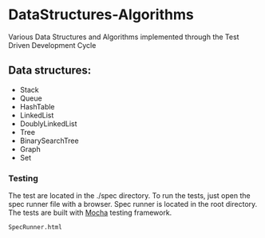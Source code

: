 DataStructures-Algorithms
==============

Various Data Structures and Algorithms implemented through the Test Driven Development Cycle

## Data structures:

- Stack
- Queue
- HashTable
- LinkedList
- DoublyLinkedList
- Tree
- BinarySearchTree
- Graph
- Set

### Testing

The test are located in the ./spec directory. To run the tests, just open the spec runner file with a browser. Spec runner is located in the root directory. The tests are built with [Mocha](https://github.com/mochajs/mocha) testing framework.

```
SpecRunner.html
```
